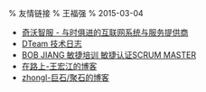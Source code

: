 % 友情链接
% 王福强
% 2015-03-04

- [奇沃智服 - 与时俱进的互联网系统与服务提供商](http://keevol.com/)
- [DTeam 技术日志](https://blog.dteam.top/)
- [BOB JIANG 敏捷培训 敏捷认证SCRUM MASTER](https://www.bobjiang.com/)
- [在路上-王宏江的博客](http://hongjiang.info/)
- [zhongl-巨石/聚石的博客](https://zhongl.github.io/)

